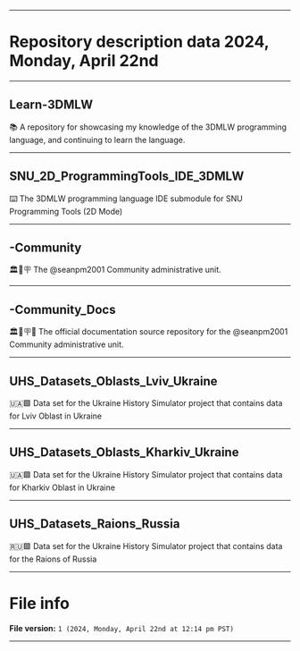 
***

# Repository description data 2024, Monday, April 22nd

---

## Learn-3DMLW

📚️ A repository for showcasing my knowledge of the 3DMLW programming language, and continuing to learn the language. 

---

## SNU_2D_ProgrammingTools_IDE_3DMLW

⌨️ The 3DMLW programming language IDE submodule for SNU Programming Tools (2D Mode)

---

## -Community

🏛️👥️🪧️ The @seanpm2001 Community administrative unit.

---

## -Community_Docs

🏛️👥️🪧️📖️ The official documentation source repository for the @seanpm2001 Community administrative unit.

---

## UHS_Datasets_Oblasts_Lviv_Ukraine

🇺🇦️🟩️ Data set for the Ukraine History Simulator project that contains data for Lviv Oblast in Ukraine

---

## UHS_Datasets_Oblasts_Kharkiv_Ukraine

🇺🇦️🟩️ Data set for the Ukraine History Simulator project that contains data for Kharkiv Oblast in Ukraine

---

## UHS_Datasets_Raions_Russia

🇷🇺️🟩️ Data set for the Ukraine History Simulator project that contains data for the Raions of Russia

***

# File info

**File version:** `1 (2024, Monday, April 22nd at 12:14 pm PST)`

***

